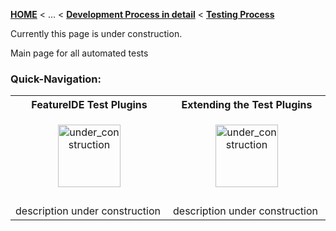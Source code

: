 <!-- Breadcrumb -->
[**HOME**](https://github.com/FeatureIDE/FeatureIDE/wiki) < ... < [**Development Process in detail**](https://github.com/FeatureIDE/FeatureIDE/wiki/Development-Process-in-detail) < [**Testing Process**](https://github.com/FeatureIDE/FeatureIDE/wiki/Testing-Process)

<!-- Introduction -->
Currently this page is under construction.

Main page for all automated tests

<!-- Quick-Navigation-Table -->
### Quick-Navigation:

<table>
	<tr>
		<th>FeatureIDE Test Plugins</th>
		<th>Extending the Test Plugins</th>
	</tr>
	<tr>
		<td width="320px">
			<p align="center">
				<img height="100" width="100" alt="under_construction" src="https://github.com/FeatureIDE/FeatureIDE/wiki/Assets/under_construction.png">
			</p>
		</td>
		<td width="320px">
			<p align="center">
				<img height="100" width="100" alt="under_construction" src="https://github.com/FeatureIDE/FeatureIDE/wiki/Assets/under_construction.png">
			</p>
		</td>
	</tr>
	<tr>
		<td>
			<!--a href="/FeatureIDE/FeatureIDE/wiki/Checkout-FeatureIDE-sources">Checkout FeatureIDE sources</a-->
		</td>
		<td>
			<!--a href="/FeatureIDE/FeatureIDE/wiki/Run-configuration-[FeatureIDE-Dev]">Run Configuration</a-->
		</td>
	</tr>
	<tr>
		<td>description under construction</td>
		<td>description under construction</td>
	</tr>
</table>
<!-- Additional Content -->